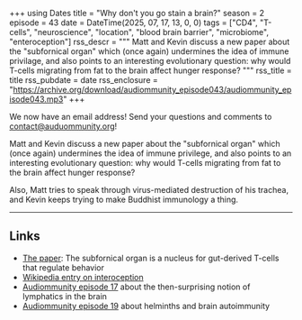 +++
using Dates
title = "Why don't you go stain a brain?"
season = 2
episode = 43
date = DateTime(2025, 07, 17, 13, 0, 0)
tags = ["CD4", "T-cells", "neuroscience", "location", "blood brain barrier", "microbiome", "enteroception"]
rss_descr = """
Matt and Kevin discuss a new paper about the "subfornical organ"
which (once again) undermines the idea of immune privilage,
and also points to an interesting evolutionary question:
why would T-cells migrating from fat to the brain affect hunger response?
"""
rss_title = title
rss_pubdate = date
rss_enclosure = "https://archive.org/download/audiommunity_episode043/audiommunity_episode043.mp3"
+++

We now have an email address! Send your questions and comments to
[contact@auduommunity.org](mailto:contact@audiommunity.org)!

Matt and Kevin discuss a new paper about the "subfornical organ"
which (once again) undermines the idea of immune privilege,
and also points to an interesting evolutionary question:
why would T-cells migrating from fat to the brain affect hunger response?

Also, Matt tries to speak through virus-mediated destruction of his trachea,
and Kevin keeps trying to make Buddhist immunology a thing.

---

## Links

- [The paper][paper]: The subfornical organ is a nucleus for gut-derived T-cells that regulate behavior
- [Wikipedia entry on interoception](https://en.wikipedia.org/wiki/Interoception)
- [Audiommunity episode 17](/episodes/episode017) about the then-surprising notion of lymphatics in the brain
- [Audiommunity episode 19](/episodes/episode019) about helminths and brain autoimmunity

[paper]: https://doi.org/10.1038/s41586-025-09050-7
